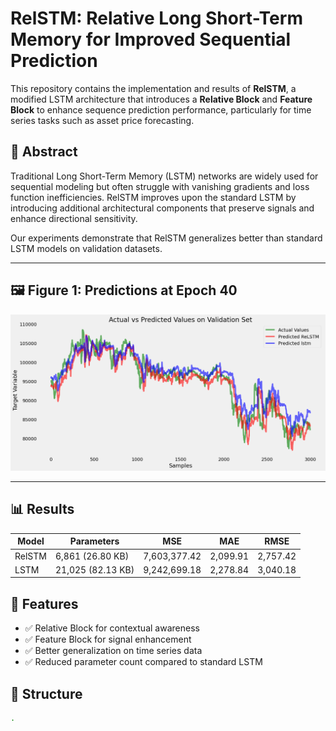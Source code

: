 # RelSTM: Relative Long Short-Term Memory for Improved Sequential Prediction

This repository contains the implementation and results of **RelSTM**, a modified LSTM architecture that introduces a **Relative Block** and **Feature Block** to enhance sequence prediction performance, particularly for time series tasks such as asset price forecasting.

## 📌 Abstract

Traditional Long Short-Term Memory (LSTM) networks are widely used for sequential modeling but often struggle with vanishing gradients and loss function inefficiencies. RelSTM improves upon the standard LSTM by introducing additional architectural components that preserve signals and enhance directional sensitivity.

Our experiments demonstrate that RelSTM generalizes better than standard LSTM models on validation datasets.

---

## 🖼️ Figure 1: Predictions at Epoch 40

![Prediction Plot](https://github.com/mahan100/ReLSTM/blob/main/predictions_plot_epoch%3D40.png)

---

## 📊 Results

| Model   | Parameters | MSE           | MAE        | RMSE       |
|---------|------------|---------------|------------|------------|
| RelSTM  | 6,861 (26.80 KB) | 7,603,377.42 | 2,099.91   | 2,757.42   |
| LSTM    | 21,025 (82.13 KB) | 9,242,699.18 | 2,278.84   | 3,040.18   |

## 🧠 Features

- ✅ Relative Block for contextual awareness  
- ✅ Feature Block for signal enhancement  
- ✅ Better generalization on time series data  
- ✅ Reduced parameter count compared to standard LSTM  

## 📁 Structure

```bash
.

